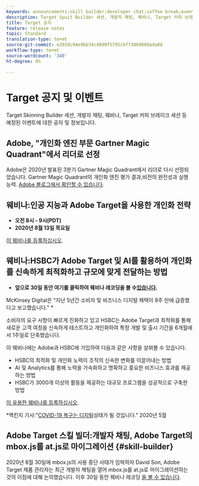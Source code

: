 ```yaml
---
keywords: announcements;skill builder;developer chat;coffee break;events
description: Target Spuit Builder 세션, 개발자 채팅, 웨비나, Target 커피 브레이크 세션 등 예정된 이벤트에 대한 정보입니다.
title: Target 공지
feature: release notes
topic: Standard
translation-type: tm+mt
source-git-commit: e203dc94e9bb34c4090f5795cbf73869808ada88
workflow-type: tm+mt
source-wordcount: '340'
ht-degree: 0%

---
```



# Target 공지 및 이벤트

Target Skinning Builder 세션, 개발자 채팅, 웨비나, Target 커피 브레이크 세션 등 예정된 이벤트에 대한 공지 및 정보입니다.

## Adobe, &quot;개인화 엔진 부문 Gartner Magic Quadrant&quot;에서 리더로 선정

Adobe은 2020년 발표된 3분기 Gartner Magic Quadrant에서 리더로 다시 선정되었습니다. Gartner Magic Quadrant의 개인화 엔진 평가 결과,비전의 완전성과 실행 능력. [Adobe 블로그에서 확인할 수 있습니다](https://theblog.adobe.com/adobe-again-named-leader-in-gartner-magic-quadrant-for-personalization-engines/).

## 웨비나:인공 지능과 Adobe Target을 사용한 개인화 전략

* **오전 8시 - 9시(PDT)**
* **2020년 8월 13일 목요일**

[이 웨비나를 등록하십시오](https://atskillbuilder-maxpersonalization.experienceleague.adobeevents.com/).

## 웨비나:HSBC가 Adobe Target 및 AI를 활용하여 개인화를 신속하게 최적화하고 규모에 맞게 전달하는 방법

* **앞으로 30일 동안 여기를 클릭하여 웨비나 레코딩을 볼 수[있습니다](https://seminars.adobeconnect.com/ps4ozlg7qfdy/?proto=true).**

McKinsey Digital은 &quot;지난 5년간 소비자 및 비즈니스 디지털 채택이 8주 만에 급증했다고 보고했습니다.&quot; *

소비자의 요구 사항이 빠르게 진화하고 있고 HSBC는 Adobe Target과 최적화를 통해 새로운 고객 여정을 신속하게 테스트하고 개인화하여 특정 개발 및 출시 기간을 6개월에서 1주일로 단축했습니다.

이 웨비나에는 Adobe과 HSBC에 가입하여 다음과 같은 사항을 살펴볼 수 있습니다.

* HSBC의 최적화 및 개인화 노력이 조직의 신속한 변화를 이끌어내는 방법
* AI 및 Analytics를 통해 노력을 가속화하고 명확하고 중요한 비즈니스 효과를 제공하는 방법
* HSBC가 3000개 이상의 활동을 제공하는 대규모 프로그램을 성공적으로 구축한 방법

[이 유용한 웨비나를 등록하십시오](https://hsbc-targetai.experienceleague.adobeevents.com/).

*맥킨지 기사:&quot;[COVID-19 복구는 디지털](https://www.mckinsey.com/business-functions/mckinsey-digital/our-insights/the-covid-19-recovery-will-be-digital-a-plan-for-the-first-90-days#)상태가 될 것입니다.&quot; 2020년 5월

## Adobe Target 스킬 빌더:개발자 채팅, Adobe Target의 mbox.js를 at.js로 마이그레이션 {#skill-builder}

2020년 8월 30일에 mbox.js의 사용 중단 사태가 임박하자 David Son, Adobe Target 제품 관리자는 최근 개발자 채팅을 열어 mbox.js를 at.js로 마이그레이션하는 것의 이점에 대해 논의했습니다. 이후 30일 동안 웨비나 레코딩 [을 볼 수 있습니다](https://seminars.adobeconnect.com/ptdo6mfo6qn6/?proto=true).